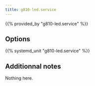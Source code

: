 ```yaml
---
title: g810-led.service
---
```


{{% provided_by "g810-led.service" %}}

## Options

{{% systemd_unit "g810-led.service" %}}

## Additionnal notes

Nothing here.